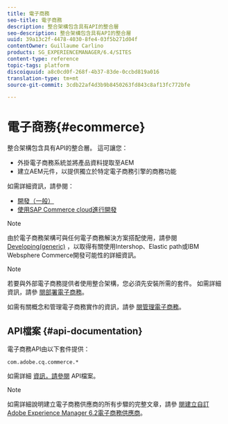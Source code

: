 ```yaml
---
title: 電子商務
seo-title: 電子商務
description: 整合架構包含具有API的整合層
seo-description: 整合架構包含具有API的整合層
uuid: 39a13c2f-4478-4030-8fe4-03f5b271d04f
contentOwner: Guillaume Carlino
products: SG_EXPERIENCEMANAGER/6.4/SITES
content-type: reference
topic-tags: platform
discoiquuid: a8c0cd0f-268f-4b37-83de-0ccbd819a016
translation-type: tm+mt
source-git-commit: 3cdb22af4d3b9b8450263fd843c8af13fc772bfe

---
```



# 電子商務{#ecommerce}

整合架構包含具有API的整合層。 這可讓您：

* 外掛電子商務系統並將產品資料提取至AEM
* 建立AEM元件，以提供獨立於特定電子商務引擎的商務功能

如需詳細資訊，請參閱：

* [開發（一般）](/help/sites-developing/generic.md)
* [使用SAP Commerce cloud進行開發](/help/sites-developing/sap-commerce-cloud.md)

>[!NOTE]
>
>由於電子商務架構可與任何電子商務解決方案搭配使用，請參閱 [Developing(generic)](/help/sites-developing/generic.md) ，以取得有關使用Intershop、Elastic path或IBM Websphere Commerce開發可能性的詳細資訊。

>[!NOTE]
>
>若要與外部電子商務提供者使用整合架構，您必須先安裝所需的套件。 如需詳細資訊，請參 [閱部署電子商務](/help/sites-deploying/ecommerce.md)。
>
>如需有關概念和管理電子商務實作的資訊，請參 [閱管理電子商務](/help/sites-administering/ecommerce.md)。

## API檔案 {#api-documentation}

電子商務API由以下套件提供：

`com.adobe.cq.commerce.*`

如需詳細 [資訊，請參閱](https://helpx.adobe.com/experience-manager/6-4/sites/developing/using/reference-materials/javadoc/index.html) API檔案。

>[!NOTE]
>
>如需詳細說明建立電子商務供應商的所有步驟的完整文章，請參 [閱建立自訂Adobe Experience Manager 6.2電子商務供應商](https://helpx.adobe.com/experience-manager/using/ecommerce62.html)。

